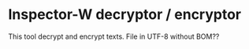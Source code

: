 # Inspector-W decryptor / encryptor
This tool decrypt and encrypt texts.
File in UTF-8 without BOM??
